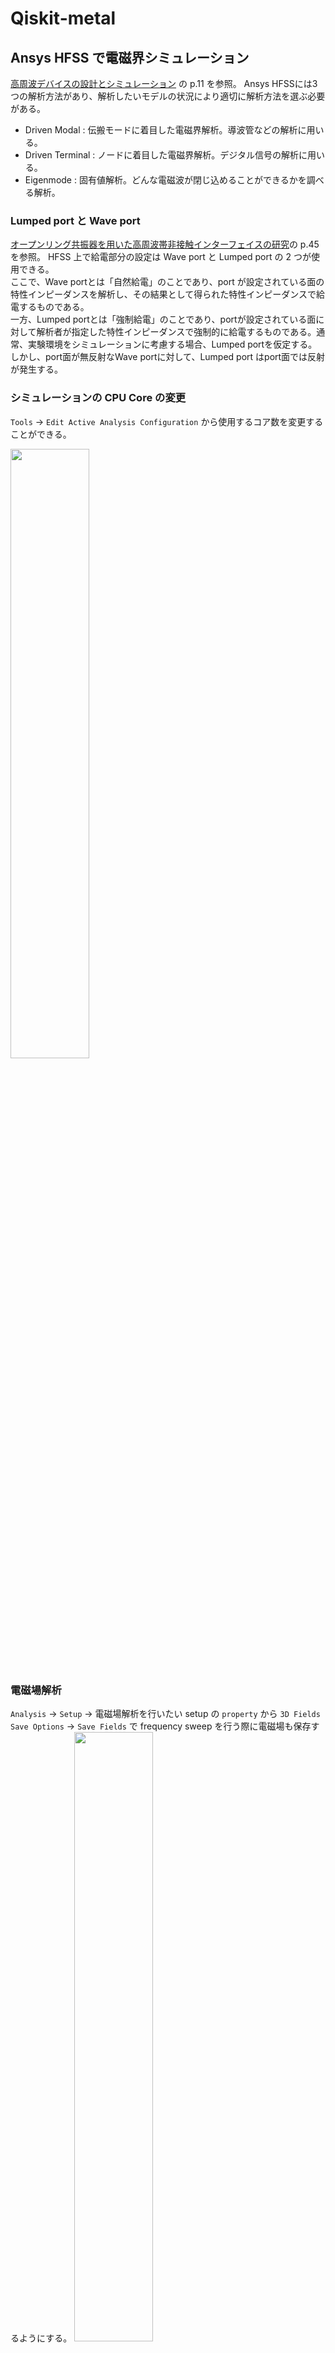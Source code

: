 # Qiskit-metal

## Ansys HFSS で電磁界シミュレーション

[高周波デバイスの設計とシミュレーション](http://accwww2.kek.jp/oho/oho08/txt08/02%20yoshida2.080825p.pdf) の p.11 を参照。
Ansys HFSSには3つの解析方法があり、解析したいモデルの状況により適切に解析方法を選ぶ必要がある。　　

- Driven Modal : 伝搬モードに着目した電磁界解析。導波管などの解析に用いる。 
- Driven Terminal : ノードに着目した電磁界解析。デジタル信号の解析に用いる。 
- Eigenmode : 固有値解析。どんな電磁波が閉じ込めることができるかを調べる解析。 

### Lumped port と Wave port

[オープンリング共振器を用いた高周波帯非接触インターフェイスの研究](https://ohnolab.deca.jp/wp-content/lab_data/pdf_a/2011_M_Abe_doc.pdf)の p.45 を参照。
HFSS 上で給電部分の設定は Wave port と Lumped port の 2 つが使用できる。  
ここで、Wave portとは「自然給電」のことであり、port が設定されている面の特性インピーダンスを解析し、その結果として得られた特性インピーダンスで給電するものである。  
一方、Lumped portとは「強制給電」のことであり、portが設定されている面に対して解析者が指定した特性インピーダンスで強制的に給電するものである。通常、実験環境をシミュレーションに考慮する場合、Lumped portを仮定する。  
しかし、port面が無反射なWave portに対して、Lumped port はport面では反射が発生する。  

### シミュレーションの CPU Core の変更

```Tools``` -> ```Edit Active Analysis Configuration``` から使用するコア数を変更することができる。

<img src="Screenshot 2024-11-21 at 17.12.16.png" width="50%">

### 電磁場解析

```Analysis``` -> ```Setup``` -> 電磁場解析を行いたい setup の ```property``` から ```3D Fields Save Options``` -> ```Save Fields``` で frequency sweep を行う際に電磁場も保存するようにする。
<img src="Screenshot 2024-11-22 at 16.43.41.png" width="50%">

保存した電磁場を表示するには、表示したいオブジェクトを選択した状態で ```Field Overlays``` を右クリックし、```Plot Fields``` -> ```E``` -> ```Mag_E``` で設定画面を表示する。  
表示した画面の ```Setup``` から Fast sweep を行った analysis を選択肢し、電磁場の周波数を選択する。

<img src="Screenshot 2024-11-22 at 16.44.20.png" width="50%">

### 実際の script の書き方

以下では 1 本のフィードラインに同じ共振周波数の 2 本の resonator を capacitive に coupling させて読み出す場合の script で説明する。  
一方の読み出しをフィードラインに、もう一方を resonator の先につけている。

<img src="Screenshot 2024-11-21 at 10.32.03.png" width="50%">

```python

# Resonator の共振周波数はメッシュの細かさによって変動するため、以下のようにメッシュを細かくしたいオブジェクトについては指定しておく。
# for acurate simulations, make sure the mesh is fine enough for the meander
accurate_meshlist = [

    # 2 つの resonator (trace は線を示している)
    "trace_meander1",
    "trace_meander2",

    # resonator と resonator を繋ぐ capacitance pad
    "pad_right_my_cap_res_res",
    "pad_left_my_cap_res_res",
    "cpw_right_my_cap_res_res",
    "cpw_left_my_cap_res_res",   

    # resonator と launch pad を繋ぐ capacitance pad
    "pad_right_my_cap_res_lp",
    "pad_left_my_cap_res_lp",
    "cpw_right_my_cap_res_lp",
    "cpw_left_my_cap_res_lp",    
]
hfss.modeler.mesh_length(
                'cpw_mesh',
                accurate_meshlist,
                MaxLength='0.01mm')

```

Ansys で render したオブジェクトにカーソルを合わせるとその名前が表示される。

<img src="Screenshot 2024-11-21 at 10.00.45.png" width="50%">

また実際にどのようにメッシュが切られたか確認するには、  
1. Ansys でオブジェクトを選択 (全て選択したい場合は、```Sheets``` を右クリックして全選択する。)

<img src="Screenshot 2024-11-21 at 11.11.15.png" width="50%">

2. 選択した状態で ```FieldOverlays``` を右クリックして ```Plot Mesh``` を選択する。

<img src="Screenshot 2024-11-21 at 11.13.46.png" width="50%">


# GDS file を import してシミュレーション

1. まずは新規プロジェクトの作成 (```File``` -> ```New```)
2. HFSS design の作成 (```Project``` -> ```Insert HFSS design```)
3. HFSS design の Solution type の設定
   - S-parameter の測定などを行いたい場合には、HFSS design を右クリックして ```Solution Type``` を選択
     - <img src="Screenshot 2024-11-25 at 14.43.43.png" width="50%">
   - ```HFSS with Hybrid and Arrays```, ```Network Analysis```, ```Modal``` を選択する。
     - <img src="Screenshot 2024-11-25 at 14.44.01.png" width="50%">
4. GDS design の import (```Modeler``` -> ```Import```)
   - <img src="Screenshot 2024-11-25 at 17.12.47.png" width="50%">
   - <img src="Screenshot 2024-11-25 at 17.13.35.png" width="50%">
5. Boundary の設定
   - Ground や feedline, resonator など金属が蒸着されている部分を選択し、右クリックで ```Assign Boundary``` -> ```Perfect E``` を設定する。
   - <img src="Screenshot 2024-11-25 at 17.18.03.png" width="50%">
6. シリコン基盤と vacuum の作成
   - Model の中に solid を定義する
   - ```Draw``` -> ```Box``` で box を定義する。
   - シリコン基盤の場合は、デザインの下に密着するように配置し、```Properties``` から silicon を選択する。
     - <img src="Screenshot 2024-11-25 at 17.19.36.png" width="50%">
     - <img src="Screenshot 2024-11-25 at 17.19.08.png" width="50%">
   - vacuum の場合は、デザイン全体を覆うように選択する。
7. Port の作成
   - Launch pad の横に四角形の model を用意する。(```Draw``` -> ```Rectangle```)
     - <img src="Screenshot 2024-11-25 at 17.26.27.png" width="50%">
   - 作成した model を選択し、Lumped port として指定する。(```Assign Excitation``` -> ```Port``` -> ```Lumped Port```)
     - <img src="Screenshot 2024-11-25 at 17.31.09.png" width="50%">
   - ```Integration Line``` の指定が必要になるので、図から指定する。(図の赤い矢印)
     - <img src="Screenshot 2024-11-25 at 17.31.25.png" width="50%">
     - <img src="Screenshot 2024-11-25 at 17.36.54.png" width="50%">
   - これで入力と出力となるポートを作成する
8. Mesh の指定
   - Mesh を細かく切りたいオブジェクトを選択し、```Assign Mesh Operation``` -> ```On Selection``` -> ```Length Based``` を選択
     - <img src="Screenshot 2024-11-25 at 17.44.06.png" width="50%">
     - <img src="Screenshot 2024-11-25 at 17.44.19.png" width="50%">
9. Analysis の setup
   - ```Analysis``` -> ```Add Solution Setup``` -> ```Advanced```
     - <img src="Screenshot 2024-11-25 at 17.45.06.png" width="50%">
     - <img src="Screenshot 2024-11-25 at 17.45.40.png" width="50%">
     - <img src="Screenshot 2024-11-25 at 17.45.46.png" width="50%">
   - Frequency Sweep を追加する
     - <img src="Screenshot 2024-11-25 at 17.46.29.png" width="50%">
10. Analysis を走らせる
   - ```<Setup した Analysis>``` -> ```Analyze``` 
   - <img src="Screenshot 2024-11-25 at 17.46.53.png" width="50%">
11. Results の確認
    - ```Results``` -> ```Create Modal Solution Data Report``` -> ```Rectangular Plot```
      - <img src="Screenshot 2024-11-25 at 17.56.38.png" width="50%">
    - Solution から解析したい setup を指定することを忘れずに
      - <img src="Screenshot 2024-11-25 at 17.57.57.png" width="50%">
    - 図のような S-parameter の plot が表示される。